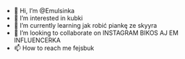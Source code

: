 - 👋 Hi, I’m @Emulsinka
- 👀 I’m interested in kubki
- 🌱 I’m currently learning jak robić piankę ze skyyra
- 💞️ I’m looking to collaborate on INSTAGRAM BIKOS AJ EM INFLUENCERKA 
- 📫 How to reach me fejsbuk

<!---
Emulsinka/Emulsinka is a ✨ special ✨ repository because its `README.md` (this file) appears on your GitHub profile.
You can click the Preview link to take a look at your changes.
--->
